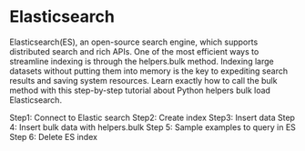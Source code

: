 # Elasticsearch

Elasticsearch(ES), an open-source search engine, which supports distributed search and rich APIs.
One of the most efficient ways to streamline indexing is through the helpers.bulk method. Indexing large datasets without putting them into memory is the key to expediting search results and saving system resources. Learn exactly how to call the bulk method with this step-by-step tutorial about Python helpers bulk load Elasticsearch.

Step1:
Connect to Elastic search
Step2:
Create index
Step3:
Insert data
Step 4:
Insert bulk data with helpers.bulk
Step 5:
Sample examples to query in ES
Step 6:
Delete ES index